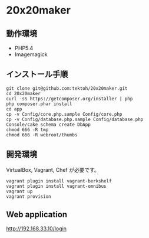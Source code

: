 ﻿20x20maker
==========

動作環境
--------
* PHP5.4
* Imagemagick

インストール手順
----------------

```
git clone git@github.com:tektoh/20x20maker.git
cd 20x20maker
curl -sS https://getcomposer.org/installer | php
php composer.phar install
cd app
cp -v Config/core.php.sample Config/core.php
cp -v Config/database.php.sample Config/database.php
Console/cake schema create DbApp
chmod 666 -R tmp
chmod 666 -R webroot/thumbs
```

開発環境
-----------

VirtualBox, Vagrant, Chef が必要です。

```
vagrant plugin install vagrant-berkshelf
vagrant plugin install vagrant-omnibus
vagrant up
vagrant provision
```

Web application
---------------

http://192.168.33.10/login

